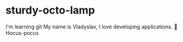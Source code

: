 # sturdy-octo-lamp

I'm learning git
My name is Vladyslav, I love developing applications.
🧙Hocus-pocus
